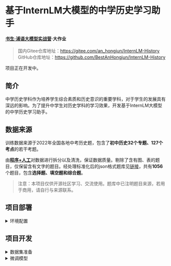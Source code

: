 # 基于InternLM大模型的中学历史学习助手

#### [书生·浦语大模型实战营](https://github.com/InternLM/tutorial)·大作业

> 国内Gitee仓库地址：https://gitee.com/an_hongjun/InternLM-History \
> GitHub仓库地址：https://github.com/BestAnHongjun/InternLM-History

项目正在开发中。

## 简介

中学历史学科作为培养学生综合素质和历史意识的重要学科，对于学生的发展具有深远的影响。为了提升中学生对历史学科的学习效果，开发基于InternLM大模型的中学历史学习助手。

## 数据来源

训练数据来源于2022年全国各地中考历史题，包含了**初中历史32个专题、127个考点**的若干考题。

由[**程序+人工**](#prepare)对数据进行拆分以及清洗，保证数据质量。剔除了含有图、表的题目，仅保留含有文字的题目。经处理标准化后的json格式题库见[链接](datasets/middle/2022_junior_middle_classification_std.json)，共有**1056**个题目，包含**选择题、填空题和综合题**。

>注意：本项目仅供开源社区学习、交流使用。题库中已注明题目来源，若用于商用，请自行与来源联系。

## 项目部署

<details>
<summary id="setup">环境配置</summary>

下载项目仓库。

```sh
git clone https://github.com/BestAnHongjun/InternLM-History

# 国内Gitee加速
# git clone https://gitee.com/an_hongjun/InternLM-History
```

进入项目目录。

```sh
cd InternLM-History
```

创建虚拟环境。

```sh
conda create -n history python=3.9
```

进入虚拟环境。

```sh
conda activate history
```

安装依赖项
* 默认cuda版本为11.7，若不是请修改torch版本使与cuda版本对应，否则影响flash-attention安装
* 默认从Gitee下载`Flash-Attention`，若要从github下载，请将`setup.sh`中对应地址改为`https://github.com/Dao-AILab/flash-attention`
* 本步骤受网速和机器性能影响，时间可能在半小时以上

```sh
./setup.sh
```

</details>

## 项目开发

<details>
<summary id="prepare">数据集准备</summary>

数据来源于“[2022年中考历史真题分类-寒假刷题练.docx](datasets/src/2022_junior_middle_classification_all.docx)”，包含了初中历史32个专题、127个考点的若干考题。

#### 数据预处理

在项目根目录下，执行如下脚本，对文档中的题目进行初步拆分和清洗。

```sh
python scripts/0.preprocess_2022_junior_middle_classification_all.py
```

预处理得到的数据见[2022_junior_middle_classification_all.json](datasets/middle/2022_junior_middle_classification_all.json)。

#### 数据清洗

本步骤由**人工**进行，将含有图、表的题目剔除，以及拆分不正确的题目剔除。保证数据质量。

清洗得到的数据见[2022_junior_middle_classification_washed.json](datasets/middle/2022_junior_middle_classification_washed.json)。

#### 数据标准化

对题目数据的格式进行标准化，并使用json格式存储。将所有题目分为三种类型：选择题、填空题、综合题。

其中，选择题的格式如下：

```json
{
    "analysis":"根据所学可知，出土文物是当时真实开情况的遗存，是第一手资料，史料价值最高，D项正确；ABC三项，均是第二手资料，有参考价值，排除。故选D项。",
    "ans":3,
    "choices":[
        "当地传说",
        "地区风俗",
        "经典文献",
        "出土文物"
    ],
    "content":"下列材料都涉及了河姆渡居民生活的历史，其中史料价值最高的是",
    "origin":"2022年江苏连云港",
    "subject_id":1,
    "tid":5,
    "topic_id":2,
    "type":0
}
```
> 其中，`tid`为全局题号，`type`为题目类型（0为选择题），`subject_id`为该题目所属专题的编号，`topic_id`为改题目所属考点的编号，`origin`为题目来源，`content`为题干，`choices`列表为四个选项，`ans`为正确答案的索引，`analysis`为题目解析。

填空题和综合题的格式如下：

```json
{
    "analysis":"【详解】根据所学知识可知，唐太宗在位时，玄奘到天竺取经，在那里，他勤奋学习，成为了著名的佛学大师。后回到长安，口述成书《大唐西域记》；明成祖在位时，为了加强同海外各国的联系，派郑和率领船队出使西洋，增进了中国与亚非国家和地区的友好往来。",
    "ans":"玄奘；郑和",
    "content":"唐朝高僧（ ）（人物）西行前往天竺取经，历经磨难到达天竺，后回到长安，口述成书《大唐西域记》；明成祖派（ ）（人物）率领船队出使西洋，增进了中国与亚非国家和地区的友好往来。##n##",
    "origin":"2022年陕西",
    "subject_id":6,
    "tid":235,
    "topic_id":35,
    "type":1
}
```

> 其中，`tid`为全局题号，`type`为题目类型（1为填空题，2为综合题），`subject_id`为该题目所属专题的编号，`topic_id`为改题目所属考点的编号，`origin`为题目来源，`content`为题干，`ans`为正确答案，`analysis`为题目解析。

最终的题目标准存储格式为：

```json
{
    "subjects": [...]    // 32个专题的名称
    "topics": [...]      // 127个考点的名称
    "test":[             // 题目列表，用上述格式存储
        ...
    ]
}
```

使用如下脚本进行题目标准化：

```sh
python scripts/1.standardize_2022_junior_middle_classification_all.py
```

标准化后的数据见[2022_junior_middle_classification_std.json](datasets/middle/2022_junior_middle_classification_std.json)。

#### 转换为LLM训练数据集

运行如下脚本，转换为json格式的LLM训练数据集。

```sh
python scripts/2.convert_to_2022_junior_middle_history_dataset.py
```

转换好的数据集见[2022_junior_middle_history.json](datasets/2022_junior_middle_history.json)。

同时，按照7：3的比例将数据集切分为训练集和测试集。

```sh
python scripts/3.split_dataset.py
```

训练集见[2022_junior_middle_history_train.json](datasets/2022_junior_middle_history_train.json)，测试集见[2022_junior_middle_history_test.json](datasets/2022_junior_middle_history_test.json)。

</details>

<details>
<summary id="tune">微调模型</summary>

#### 环境配置

```sh
pip install -U 'xtuner[deepspeed]'
```

##### 下载模型

```sh
sudo apt-get install git git-lfs -y
git lfs install 
git lfs clone https://modelscope.cn/Shanghai_AI_Laboratory/internlm-chat-7b.git -b v1.0.3
```

##### 微调模型

```sh
xtuner train internlm_chat_7b_qlora_history_e3.py --deepspeed deepspeed_zero2
```

##### 模型转换

```sh
mkdir work_dirs/hf_epoch1 work_dirs/hf_epoch2 work_dirs/hf_epoch3 
export MKL_SERVICE_FORCE_INTEL=1

xtuner convert pth_to_hf ./internlm_chat_7b_qlora_history_e3.py ./work_dirs/internlm_chat_7b_qlora_history_e3/epoch_1.pth ./work_dirs/hf_epoch1

xtuner convert pth_to_hf ./internlm_chat_7b_qlora_history_e3.py ./work_dirs/internlm_chat_7b_qlora_history_e3/epoch_2.pth ./work_dirs/hf_epoch2

xtuner convert pth_to_hf ./internlm_chat_7b_qlora_history_e3.py ./work_dirs/internlm_chat_7b_qlora_history_e3/epoch_3.pth ./work_dirs/hf_epoch3
```

##### 将Adapter合并到LLM

```sh
xtuner convert merge ./internlm-chat-7b ./work_dirs/hf_epoch1 ./work_dirs/merged_epoch1 --max-shard-size 2GB

xtuner convert merge ./internlm-chat-7b ./work_dirs/hf_epoch2 ./work_dirs/merged_epoch2 --max-shard-size 2GB

xtuner convert merge ./internlm-chat-7b ./work_dirs/hf_epoch3 ./work_dirs/merged_epoch3 --max-shard-size 2GB
```

</details>
